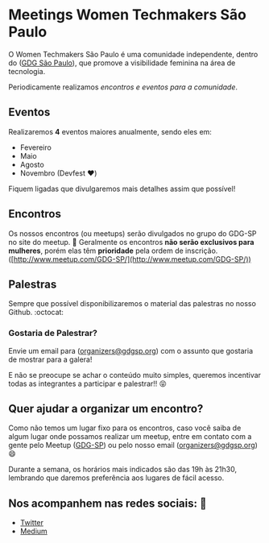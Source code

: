 # Meetings Women Techmakers São Paulo
O Women Techmakers São Paulo é uma comunidade independente, dentro do ([GDG São Paulo](http://gdgsp.org/)), que promove a visibilidade feminina na área de tecnologia.

Periodicamente realizamos *encontros e eventos para a comunidade*.

## Eventos
Realizaremos **4** eventos maiores anualmente, sendo eles em:
* Fevereiro
* Maio
* Agosto
* Novembro (Devfest :heart:)

Fiquem ligadas que divulgaremos mais detalhes assim que possível!

## Encontros
Os nossos encontros (ou meetups) serão divulgados no grupo do GDG-SP no site do meetup.
:girl: Geralmente os encontros **não serão exclusivos para mulheres**, porém elas têm **prioridade** pela ordem de inscrição.
([http://www.meetup.com/GDG-SP/](http://www.meetup.com/GDG-SP/))

## Palestras
Sempre que possível disponibilizaremos o material das palestras no nosso Github. :octocat:

### Gostaria de Palestrar?
  Envie um email para ([organizers@gdgsp.org](mailto:organizers@gdgsp.org)) com o assunto que gostaria de mostrar para a galera!
  
  E não se preocupe se achar o conteúdo muito simples, queremos incentivar todas as integrantes a participar e palestrar!!   :stuck_out_tongue_closed_eyes:

## Quer ajudar a organizar um encontro?
Como não temos um lugar fixo para os encontros, caso você saiba de algum lugar onde possamos realizar um meetup, entre em contato com a gente pelo Meetup ([GDG-SP](http://www.meetup.com/GDG-SP/)) ou pelo nosso email ([organizers@gdgsp.org](mailto:organizers@gdgsp.org)) :smile:

Durante a semana, os horários mais indicados são das 19h às 21h30, lembrando que daremos preferência aos lugares de fácil acesso.

## Nos acompanhem nas redes sociais: :blue_heart:
* [Twitter](https://twitter.com/wtmsaopaulo)
* [Medium](https://medium.com/women-techmakers-s%C3%A3o-paulo)
